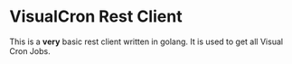 # VisualCron Rest Client

This is a **very** basic rest client written in golang. It is used to get all Visual Cron Jobs.